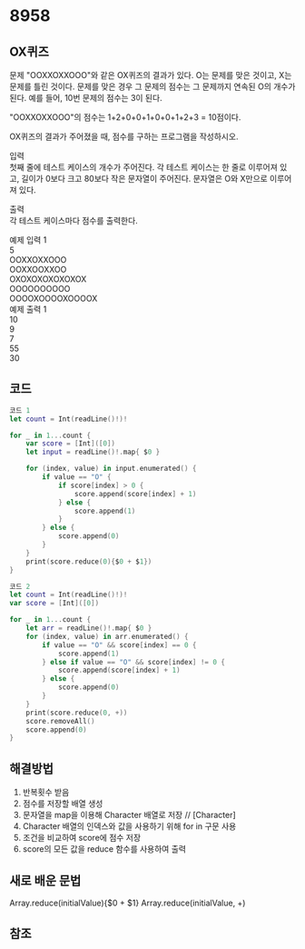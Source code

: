 # 8958
## OX퀴즈

문제
"OOXXOXXOOO"와 같은 OX퀴즈의 결과가 있다. O는 문제를 맞은 것이고, X는 문제를 틀린 것이다. 문제를 맞은 경우 그 문제의 점수는 그 문제까지 연속된 O의 개수가 된다. 예를 들어, 10번 문제의 점수는 3이 된다.        
        
"OOXXOXXOOO"의 점수는 1+2+0+0+1+0+0+1+2+3 = 10점이다.       
        
OX퀴즈의 결과가 주어졌을 때, 점수를 구하는 프로그램을 작성하시오.       
       
입력        
첫째 줄에 테스트 케이스의 개수가 주어진다. 각 테스트 케이스는 한 줄로 이루어져 있고, 길이가 0보다 크고 80보다 작은 문자열이 주어진다. 문자열은 O와 X만으로 이루어져 있다.       
       
출력        
각 테스트 케이스마다 점수를 출력한다.       
        
예제 입력 1       
5      
OOXXOXXOOO       
OOXXOOXXOO     
OXOXOXOXOXOXOX       
OOOOOOOOOO      
OOOOXOOOOXOOOOX      
예제 출력 1       
10      
9      
7        
55        
30         
         
              
## 코드
```swift
코드 1
let count = Int(readLine()!)!

for _ in 1...count {
    var score = [Int]([0])
    let input = readLine()!.map{ $0 }

    for (index, value) in input.enumerated() {
        if value == "O" {
            if score[index] > 0 {
                score.append(score[index] + 1)
            } else {
                score.append(1)
            }
        } else {
            score.append(0)
        }
    }
    print(score.reduce(0){$0 + $1})
}

코드 2
let count = Int(readLine()!)!
var score = [Int]([0])

for _ in 1...count {
    let arr = readLine()!.map{ $0 }
    for (index, value) in arr.enumerated() {
        if value == "O" && score[index] == 0 {
            score.append(1)
        } else if value == "O" && score[index] != 0 {
            score.append(score[index] + 1)
        } else {
            score.append(0)
        }
    }
    print(score.reduce(0, +))
    score.removeAll()
    score.append(0)
}
```

## 해결방법
1. 반복횟수 받음     
2. 점수를 저장할 배열 생성           
3. 문자열을 map을 이용해 Character 배열로 저장     // [Character]       
4. Character 배열의 인덱스와 값을 사용하기 위해 for in 구문 사용         
5. 조건을 비교하여 score에 점수 저장       
6. score의 모든 값을 reduce 함수를 사용하여 출력           
     

## 새로 배운 문법
Array.reduce(initialValue){$0 + $1}
Array.reduce(initialValue, +)        
      

## 참조

